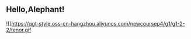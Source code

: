 ## Hello,Alephant!
![]https://qgt-style.oss-cn-hangzhou.aliyuncs.com/newcoursep4/g1/g1-2-2/tenor.gif
